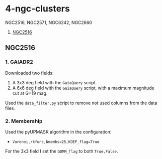 # 4-ngc-clusters

NGC2516, NGC2571, NGC6242, NGC2660

<!-- MarkdownTOC levels="1,2" autolink="true" style="ordered" -->

1. [NGC2516](#ngc2516)

<!-- /MarkdownTOC -->


## NGC2516

### 1. GAIADR2

Downloaded two fields:

1. A 3x3 deg field with the `GaiaQuery` script.
2. A 6x6 deg field with the `GaiaQuery` script, with a maximum magnitude cut at G=19 mag.

Used the `data_filter.py` script to remove not used columns from the data files.


### 2. Membership

Used the pyUPMASK algorithm in the configuration:

* `Voronoi,rkfunc,Nmembs=25,KDEP_flag=True`

For the 3x3 field I set the `GUMM_flag` to both `True,False`.
